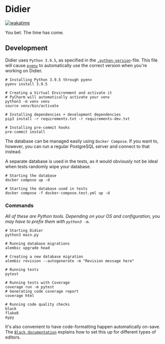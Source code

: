 # Didier

[![wakatime](https://wakatime.com/badge/user/3543d4ec-ec93-4b43-abd6-2bc2e310f3c4/project/100156e4-2fb5-40b4-b808-e47ef687905c.svg)](https://wakatime.com/badge/user/3543d4ec-ec93-4b43-abd6-2bc2e310f3c4/project/100156e4-2fb5-40b4-b808-e47ef687905c)

You bet. The time has come.

## Development

Didier uses `Python 3.9.5`, as specified in the [`.python-version`](.python-version)-file. This file will cause [`pyenv`](https://github.com/pyenv/pyenv) to automatically use the correct version when you're working on Didier.

```shell
# Installing Python 3.9.5 through pyenv
pyenv install 3.9.5

# Creating a Virtual Environment and activate it
# PyCharm will automatically activate your venv
python3 -m venv venv
source venv/bin/activate

# Installing dependencies + development dependencies
pip3 install -r requirements.txt -r requirements-dev.txt

# Installing pre-commit hooks
pre-commit install
```

The database can be managed easily using `Docker Compose`. If you want to, however, you can run a regular PostgreSQL server and connect to that instead.

A separate database is used in the tests, as it would obviously not be ideal when tests randomly wipe your database.

```shell
# Starting the database
docker compose up -d

# Starting the database used in tests
docker compose -f docker-compose.test.yml up -d
```

### Commands

_All of these are Python tools. Depending on your OS and configuration, you may have to prefix them with `python3 -m`._

```shell
# Starting Didier
python3 main.py

# Running database migrations
alembic upgrade head

# Creating a new database migration
alembic revision --autogenerate -m "Revision message here"

# Running tests
pytest

# Running tests with Coverage
coverage run -m pytest
# Generating code coverage report
coverage html

# Running code quality checks
black
flake8
mypy
```

It's also convenient to have code-formatting happen automatically on-save. The [`Black documentation`](https://black.readthedocs.io/en/stable/integrations/editors.html) explains how to set this up for different types of editors.
